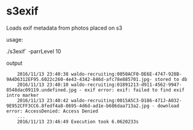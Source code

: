 # s3exif
Loads exif metadata from photos placed on s3 

usage:

./s3exif` -parrLevel 10

output
```
    2016/11/13 23:40:38 waldo-recruiting:0050ACF0-DE6E-4747-928B-9A4D6312EF95.6022c260-4e43-4342-846d-afc78e885701.jpg- stored to db
    2016/11/13 23:40:10 waldo-recruiting:01891213-d911-4562-9947-8548dac09119.undefined.jpg - exif error: exif: failed to find exif intro marker
    2016/11/13 23:40:42 waldo-recruiting:0015A5C3-D186-471J-A032-9E952CFF3CC6.8fedf4a8-8695-4d6d-ad1e-b686daa713a2.jpg - download error: AccessDenied: Access Denied
    ...
    2016/11/13 23:46:49 Execution took 6.0620233s
```
